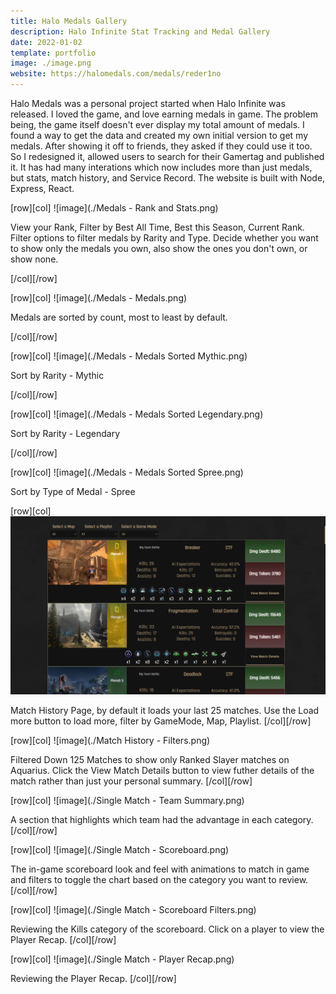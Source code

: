 ```yaml
---
title: Halo Medals Gallery
description: Halo Infinite Stat Tracking and Medal Gallery 
date: 2022-01-02
template: portfolio
image: ./image.png
website: https://halomedals.com/medals/reder1no
---
```


Halo Medals was a personal project started when Halo Infinite was released. I loved the game, and love earning medals in game. The problem being, the game itself doesn't ever display my total amount of medals. I found a way to get the data and created my own initial version to get my medals. After showing it off to friends, they asked if they could use it too. So I redesigned it, allowed users to search for their Gamertag and published it. It has had many interations which now includes more than just medals, but stats, match history, and Service Record. The website is built with Node, Express, React.

[row][col]
![image](./Medals - Rank and Stats.png)

View your Rank, Filter by Best All Time, Best this Season, Current Rank. Filter options to filter medals by Rarity and Type. Decide whether you want to show only the medals you own, also show the ones you don't own, or show none.

[/col][/row]

[row][col]
![image](./Medals - Medals.png)

Medals are sorted by count, most to least by default.

[/col][/row]

[row][col]
![image](./Medals - Medals Sorted Mythic.png)

Sort by Rarity - Mythic

[/col][/row]

[row][col]
![image](./Medals - Medals Sorted Legendary.png)

Sort by Rarity - Legendary

[/col][/row]

[row][col]
![image](./Medals - Medals Sorted Spree.png)

Sort by Type of Medal - Spree

[row][col]
![image](./MatchHistory.png)

Match History Page, by default it loads your last 25 matches. Use the Load more button to load more, filter by GameMode, Map, Playlist.
[/col][/row]

[row][col]
![image](./Match History - Filters.png)

Filtered Down 125 Matches to show only Ranked Slayer matches on Aquarius. Click the View Match Details button to view futher details of the match rather than just your personal summary.
[/col][/row]

[row][col]
![image](./Single Match - Team Summary.png)

A section that highlights which team had the advantage in each category.
[/col][/row]

[row][col]
![image](./Single Match - Scoreboard.png)

The in-game scoreboard look and feel with animations to match in game and filters to toggle the chart based on the category you want to review.
[/col][/row]

[row][col]
![image](./Single Match - Scoreboard Filters.png)

Reviewing the Kills category of the scoreboard. Click on a player to view the Player Recap.
[/col][/row]

[row][col]
![image](./Single Match - Player Recap.png)

Reviewing the Player Recap.
[/col][/row]